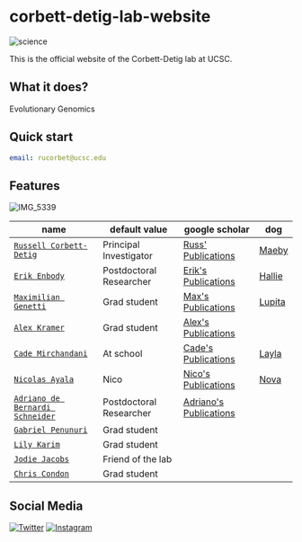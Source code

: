 # corbett-detig-lab-website

![science](https://img.shields.io/badge/Corbett-Lab-brightgreen)

This is the official website of the Corbett-Detig lab at UCSC. 

## What it does?

Evolutionary Genomics

## Quick start

```yml
email: rucorbet@ucsc.edu
```

## Features

![IMG_5339](https://user-images.githubusercontent.com/10063921/214126873-cdd37a9c-41a5-4381-863f-16851b23b72b.jpg)


| name                    | default value          | google scholar    |  dog   |
| ----------------------- | ---------------------- | ----------------- |---------------|
| [`Russell Corbett-Detig`](/People/Current/russ/) | Principal Investigator |[Russ' Publications](https://scholar.google.com/citations?user=9sF4nOkAAAAJ&hl=en)| [Maeby](https://user-images.githubusercontent.com/10063921/132934537-0feab719-b8ec-4ec9-b300-68086de61ffa.png) |
| [`Erik Enbody`](/People/Current/erik/)           | Postdoctoral Researcher|[Erik's Publications](https://scholar.google.com/citations?user=3bBANnkAAAAJ&hl=en) | [Hallie](/assets/images/hallie.jpg) |
| [`Maximilian Genetti`](/People/Current/max/)    | Grad student           | [Max's Publications](https://pubmed.ncbi.nlm.nih.gov/?term=genetti+max%5Bau%5D&sort=pubdate) | [Lupita](https://user-images.githubusercontent.com/43384843/134749391-ee3e5a0c-5ae4-42f6-ac78-5d894d1e948c.jpeg)
| [`Alex Kramer`](/People/Current/alex/)           | Grad student           | [Alex's Publications](https://scholar.google.com/citations?hl=en&user=d8U1u-wAAAAJ)|
| [`Cade Mirchandani`](/People/Current/cade/)      | At school               |[Cade's Publications](https://scholar.google.com/citations?hl=en&user=9lQjfcEAAAAJ)                   | [Layla](https://user-images.githubusercontent.com/88911118/132076266-5dabc9a1-0893-4567-b528-29e324b3319b.png) |
| [`Nicolas Ayala`](/People/Current/nico/)         | Nico              |[Nico's Publications](https://scholar.google.com/citations?user=Q2nj73IAAAAJ&hl=en)| [Nova](https://user-images.githubusercontent.com/88911118/132076284-2b07b952-0f40-470a-ab0f-78611f94ab9f.jpg) |
| [`Adriano de Bernardi Schneider`](/People/Current/adriano/)           | Postdoctoral Researcher|[Adriano's Publications](https://scholar.google.com/citations?user=bZOyZ9cAAAAJ&hl=en) |
| [`Gabriel Penunuri`](/People/Current/gabe/)       | Grad student |    |
| [`Lily Karim`](/People/Current/lily/)           | Grad student              |                   | |
| [`Jodie Jacobs`](/People/Current/jodie/)           | Friend of the lab              |                   | |
| [`Chris Condon`](/People/Current/chris/)           | Grad student              |                   | |

## Social Media
  
[![Twitter](https://user-images.githubusercontent.com/10063921/136299975-547fe4c5-94b0-49cc-b66d-cbe1f5c12913.png "Russ' Twitter")](https://twitter.com/RussCorbett)  [![Instagram](https://user-images.githubusercontent.com/88911118/134778849-c25417c8-ee14-40d5-a3d0-a03e9d759c08.png "Lab Instagram")](https://www.instagram.com/corbettdetiglab/)

